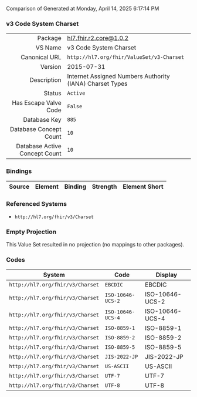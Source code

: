 Comparison of 
Generated at Monday, April 14, 2025 6:17:14 PM

### v3 Code System Charset

|      |     |
| ---: | --- |
| Package | hl7.fhir.r2.core@1.0.2 |
| VS Name | v3 Code System Charset |
| Canonical URL | `http://hl7.org/fhir/ValueSet/v3-Charset` |
| Version | 2015-07-31 |
| Description | Internet Assigned Numbers Authority (IANA) Charset Types |
| Status | `Active` |
| Has Escape Valve Code | `False` |
| Database Key | `885` |
| Database Concept Count | `10` |
| Database Active Concept Count | `10` |
### Bindings

| Source | Element | Binding | Strength | Element Short |
| ------ | ------- | ------- | -------- | ------------- |

### Referenced Systems

* `http://hl7.org/fhir/v3/Charset`
### Empty Projection

This Value Set resulted in no projection (no mappings to other packages).

### Codes

| System | Code | Display |
| ------ | ---- | ------- |
| `http://hl7.org/fhir/v3/Charset` | `EBCDIC` | EBCDIC |
| `http://hl7.org/fhir/v3/Charset` | `ISO-10646-UCS-2` | ISO-10646-UCS-2 |
| `http://hl7.org/fhir/v3/Charset` | `ISO-10646-UCS-4` | ISO-10646-UCS-4 |
| `http://hl7.org/fhir/v3/Charset` | `ISO-8859-1` | ISO-8859-1 |
| `http://hl7.org/fhir/v3/Charset` | `ISO-8859-2` | ISO-8859-2 |
| `http://hl7.org/fhir/v3/Charset` | `ISO-8859-5` | ISO-8859-5 |
| `http://hl7.org/fhir/v3/Charset` | `JIS-2022-JP` | JIS-2022-JP |
| `http://hl7.org/fhir/v3/Charset` | `US-ASCII` | US-ASCII |
| `http://hl7.org/fhir/v3/Charset` | `UTF-7` | UTF-7 |
| `http://hl7.org/fhir/v3/Charset` | `UTF-8` | UTF-8 |
